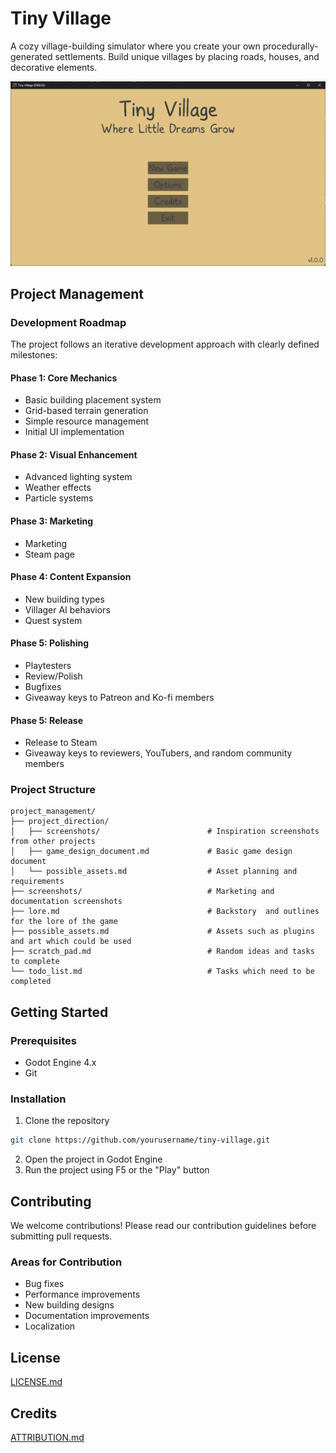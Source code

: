 # Tiny Village

A cozy village-building simulator where you create your own procedurally-generated settlements. Build unique villages by placing roads, houses, and decorative elements.

![Main Menu](project_management/screenshots/main_menu_screenshot.png)

## Project Management

### Development Roadmap
The project follows an iterative development approach with clearly defined milestones:

#### Phase 1: Core Mechanics
- Basic building placement system
- Grid-based terrain generation
- Simple resource management
- Initial UI implementation

#### Phase 2: Visual Enhancement
- Advanced lighting system
- Weather effects
- Particle systems

#### Phase 3: Marketing
- Marketing
- Steam page

#### Phase 4: Content Expansion
- New building types
- Villager AI behaviors
- Quest system

#### Phase 5: Polishing
- Playtesters 
- Review/Polish
- Bugfixes
- Giveaway keys to Patreon and Ko-fi members

#### Phase 5: Release
- Release to Steam
- Giveaway keys to reviewers, YouTubers, and random community members

### Project Structure
```
project_management/
├── project_direction/
│   ├── screenshots/         				# Inspiration screenshots from other projects
│   ├── game_design_document.md				# Basic game design document
│   └── possible_assets.md   				# Asset planning and requirements
├── screenshots/             				# Marketing and documentation screenshots
├── lore.md									# Backstory  and outlines for the lore of the game
├── possible_assets.md 						# Assets such as plugins and art which could be used
├── scratch_pad.md 							# Random ideas and tasks to complete
└── todo_list.md 							# Tasks which need to be completed
```

## Getting Started

### Prerequisites
- Godot Engine 4.x
- Git

### Installation
1. Clone the repository
```bash
git clone https://github.com/yourusername/tiny-village.git
```
2. Open the project in Godot Engine
3. Run the project using F5 or the "Play" button

## Contributing
We welcome contributions! Please read our contribution guidelines before submitting pull requests.

### Areas for Contribution
- Bug fixes
- Performance improvements
- New building designs
- Documentation improvements
- Localization

## License
[LICENSE.md](LICENSE.md)

## Credits
[ATTRIBUTION.md](tiny_village_project/addons/maaacks_menus_template/examples/ATTRIBUTION.md)
